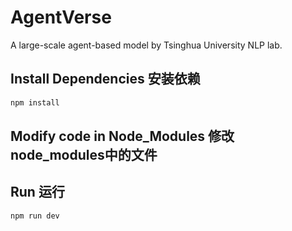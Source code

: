 # AgentVerse 

A large-scale agent-based model by Tsinghua University NLP lab.



## Install Dependencies  安装依赖

```bash
npm install
```

## Modify code in Node_Modules  修改node_modules中的文件



## Run  运行

```bash
npm run dev 
```

